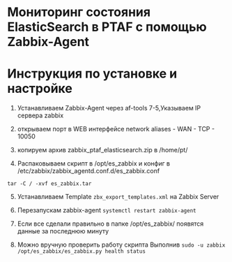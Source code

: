 # Мониторинг состояния ElasticSearch в PTAF с помощью Zabbix-Agent
# Инструкция по установке и настройке
1. Устанавливаем Zabbix-Agent через af-tools 7-5,Указываем IP сервера zabbix

2. открываем порт в WEB интерфейсе network aliases - WAN - TCP - 10050

3. копируем архив zabbix_ptaf_elasticsearch.zip в /home/pt/

4. Распаковываем скрипт в /opt/es_zabbix и конфиг в /etc/zabbix/zabbix_agentd.conf.d/es_zabbix.conf

`tar -C / -xvf es_zabbix.tar`

5. Устанавливаем Template `zbx_export_templates.xml` на Zabbix Server

6. Перезапускам zabbix-agent
`systemctl restart zabbix-agent`

7. Если все сделали правильно в папке /opt/es_zabbix/ появятся данные за последнюю минуту


8. Можно вручную проверить работу скрипта 
Выполнив 
`sudo -u zabbix /opt/es_zabbix/es_zabbix.py health status`
